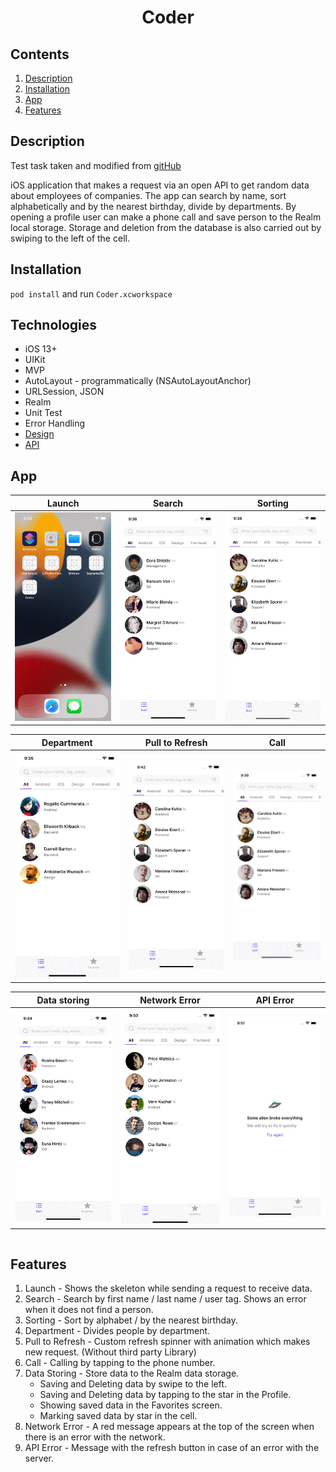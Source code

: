 <h1 align="center">Coder</h1> 

## Contents

1. [Description](#description)
2. [Installation](#installation)
3. [App](#app)
4. [Features](#features)

## Description

Test task taken and modified from <a href="https://github.com/appKODE/trainee-test-ios">gitHub</a>

iOS application that makes a request via an open API to get random data about employees of companies.
The app can search by name, sort alphabetically and by the nearest birthday, divide by departments. By
opening a profile user can make a phone call and save person to the Realm local storage. Storage and
deletion from the database is also carried out by swiping to the left of the cell.

## Installation

`pod install` and run `Coder.xcworkspace`

## Technologies

* iOS 13+
* UIKit
* MVP
* AutoLayout - programmatically (NSAutoLayoutAnchor)
* URLSession, JSON
* Realm
* Unit Test
* Error Handling
* <a href="https://www.figma.com/file/GRRKONipVClULsfdCAuVs1/KODE-Trainee-Dev-Осень'21?node-id=0%3A1">Design</a>
* <a href="https://kode-education.stoplight.io/docs/trainee-test/b3A6MjUxNDM5Mjg-get-users">API</a>

## App

<table>
    <thead>
        <tr>
            <th>Launch</th>
            <th>Search</th>
            <th>Sorting</th>
        </tr>
    </thead>
    <tbody>
        <tr>
            <td>
                <img width="250" src="Gifs/Opening.gif">
            </td>
            <td>
                <img width="250" src="Gifs/Search.gif">
            </td>
                        <td>
                <img width="250" src="Gifs/Sort.gif">
            </td>
        </tr>
    </tbody>
</table>

<table>
    <thead>
        <tr>
            <th>Department</th>
            <th>Pull to Refresh</th>
            <th>Call</th>
        </tr>
    </thead>
    <tbody>
        <tr>
            <td>
                <img width="250" src="Gifs/Department.gif">
            </td>
            <td>
                <img width="250" src="Gifs/Refresh.gif">
            </td>
                        <td>
                <img width="250" src="Gifs/ProfileCall.gif">
            </td>
        </tr>
    </tbody>
</table>

<table>
    <thead>
        <tr>
            <th>Data storing</th>
            <th>Network Error</th>
            <th>API Error</th>
        </tr>
    </thead>
    <tbody>
        <tr>
            <td>
                <img width="250" src="Gifs/Store2.gif">
            </td>
            <td>
                <img width="250" src="Gifs/NetworkError.gif">
            </td>
            <td>
                <img width="250" src="Gifs/InternalError.gif">
            </td>
        </tr>
    </tbody>
</table>

<table>
    <thead>
        </tr>
    </tbody>
</table>

## Features

1. Launch - Shows the skeleton while sending a request to receive data.
2. Search - Search by first name / last name / user tag.
 Shows an error when it does not find a person.
3. Sorting - Sort by alphabet / by the nearest birthday.
4. Department - Divides people by department.
5. Pull to Refresh - Custom refresh spinner with animation which makes new request. (Without third party Library)
6. Call - Calling by tapping to the phone number.
7. Data Storing - Store data to the Realm data storage.
   * Saving and Deleting data by swipe to the left.
   * Saving and Deleting data by tapping to the star in the Profile.
   * Showing saved data in the Favorites screen.
   * Marking saved data by star in the cell.
8. Network Error - A red message appears at the top of the screen when there is an error with the network.
9. API Error - Message with the refresh button in case of an error with the server.
